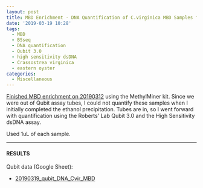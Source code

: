 ```yaml
---
layout: post
title: MBD Enrichment - DNA Quantification of C.virginica MBD Samples from 20190312
date: '2019-03-19 10:28'
tags:
  - MBD
  - BSseq
  - DNA quantification
  - Qubit 3.0
  - high sensitivity dsDNA
  - Crassostrea virginica
  - eastern oyster
categories:
  - Miscellaneous
---
```

[Finished MBD enrichment on 20190312](https://robertslab.github.io/sams-notebook/2019/03/12/MBD-Enrichment-Ethanol-Precipitation-of-C.virginica-MBD-samples.html) using the MethylMiner kit. Since we were out of Qubit assay tubes, I could not quantify these samples when I initially completed the ethanol precipitation. Tubes are in, so I went forward with quantification using the Roberts' Lab Qubit 3.0 and the High Sensitivity dsDNA assay.

Used 1uL of each sample.

---

#### RESULTS

Qubit data (Google Sheet):

- [20190319_qubit_DNA_Cvir_MBD]()
